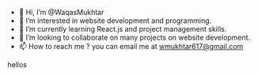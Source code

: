 - 👋 Hi, I’m @WaqasMukhtar
- 👀 I’m interested in website development and programming.
- 🌱 I’m currently learning React.js and project management skills.
- 💞️ I’m looking to collaborate on many projects on website development.
- 📫 How to reach me ? you can email me at wmukhtar617@gmail.com

<!---
WaqasMukhtar/WaqasMukhtar is a ✨ special ✨ repository because its `README.md` (this file) appears on your GitHub profile.
You can click the Preview link to take a look at your changes.
--->
hellos